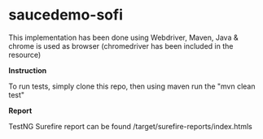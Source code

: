 # saucedemo-sofi
This implementation has been done using Webdriver, Maven, Java & chrome is used as browser (chromedriver has been included in the resource)

**Instruction**
 
To run tests, simply clone this repo, then using maven run the "mvn clean test"

**Report**

TestNG Surefire report can be found /target/surefire-reports/index.htmls
